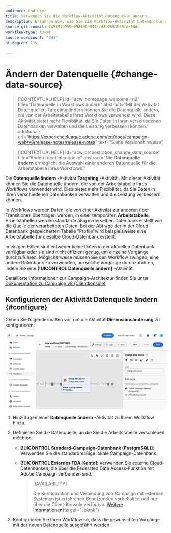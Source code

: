 ```yaml
---
audience: end-user
title: Verwenden Sie die Workflow-Aktivität Datenquelle ändern .
description: Erfahren Sie, wie Sie die Workflow-Aktivität Datenquelle ändern verwenden
source-git-commit: f4919f9955e098630e596cf68e2b51088fde68dc
workflow-type: tm+mt
source-wordcount: '343'
ht-degree: 11%

---
```


# Ändern der Datenquelle {#change-data-source}


>[!CONTEXTUALHELP]
>id="acw_homepage_welcome_rn2"
>title="Datenquelle in Workflows ändern"
>abstract="Mit der Aktivität Datenquellen-Targeting ändern können Sie die Datenquelle ändern, die von der Arbeitstabelle Ihres Workflows verwendet wird. Diese Aktivität bietet mehr Flexibilität, da Sie Daten in Ihren verschiedenen Datenbanken verwalten und die Leistung verbessern können."
>additional-url="https://experienceleague.adobe.com/en/docs/campaign-web/v8/release-notes/release-notes" text="Siehe Versionshinweise"

>[!CONTEXTUALHELP]
>id="acw_orchestration_change_data_source"
>title="Ändern der Datenquelle"
>abstract="Die **Datenquelle ändern** ermöglicht die Auswahl einer anderen Datenquelle für die Arbeitstabelle Ihres Workflows."

Die **Datenquelle ändern** -Aktivität **Targeting** -Aktivität. Mit dieser Aktivität können Sie die Datenquelle ändern, die von der Arbeitstabelle Ihres Workflows verwendet wird. Dies bietet mehr Flexibilität, da Sie Daten in Ihren verschiedenen Datenbanken verwalten und die Leistung verbessern können.

In Workflows werden Daten, die von einer Aktivität zur anderen über Transitionen übertragen werden, in einer temporären **Arbeitstabelle**. Arbeitstabellen werden standardmäßig in derselben Datenbank erstellt wie die Quelle der verarbeiteten Daten. Bei der Abfrage der in der Cloud-Datenbank gespeicherten Tabelle &quot;Profile&quot;wird beispielsweise eine Arbeitstabelle für dieselbe Cloud-Datenbank erstellt.

In einigen Fällen sind entweder keine Daten in der aktuellen Datenbank verfügbar oder sie sind nicht effizient genug, um einzelne Vorgänge durchzuführen. Möglicherweise müssen Sie den Workflow zwingen, eine andere Datenbank zu verwenden, um solche Vorgänge durchzuführen, indem Sie eine **[!UICONTROL Datenquelle ändern]** -Aktivität.

Detaillierte Informationen zur Campaign-Architektur finden Sie unter [Dokumentation zu Campaign v8 (Clientkonsole)](https://experienceleague.adobe.com/docs/campaign/campaign-v8/config/architecture/architecture.html)

<!--

Let's say you want to send to your  VIP customers a unique offer code that they can redeem on your online store. To do this, you need to:

1. Query VIP customers on the "Profiles" table located on the Cloud database,
1. Retrieve an offer code for each targeted profile through API calls,
1. Update each profile with the assigned offer code,
1. Send an email to the profiles with their offer code.

In this situation, it is recommended to execute the offer code assignment operation on the local database, which is better suited for unitary operations. To do this, you need to add a **[!UICONTROL Change data source]** activity before the operation in order to execute it on the Campaign local database.

Before executing the operation, the working table is copied to the local database so that the operation can run there. Once done, the system detects that the profiles that we want to update are on another location. The data is therefore automatically copied back to the Cloud database where the "Profiles" table is located.
-->

## Konfigurieren der Aktivität Datenquelle ändern {#configure}

Gehen Sie folgendermaßen vor, um die Aktivität **Dimensionsänderung** zu konfigurieren:

![](../assets/workflow-change-data-source-add.png)

1. Hinzufügen einer **Datenquelle ändern** -Aktivität zu Ihrem Workflow hinzu.

1. Definieren Sie die Datenquelle, an die Sie die Arbeitstabelle verschieben möchten:

   * **[!UICONTROL Standard-Campaign-Datenbank (PostgreSQL)]**: Verwenden Sie die standardmäßige lokale Campaign-Datenbank.
   * **[!UICONTROL Externes FDA-Konto]**: Verwenden Sie externe Cloud-Datenbanken, die über die Federated Data Access-Funktion mit Adobe Campaign verbunden sind.

     >[!AVAILABILITY]
     >
     >Die Konfiguration und Verbindung von Campaign mit externen Systemen ist erfahrenen Benutzenden vorbehalten und nur über die Client-Konsole verfügbar. [Weitere Informationen](https://experienceleague.adobe.com/docs/campaign/campaign-v8/connect/fda.html?lang=de){target="_blank"}

1. Konfigurieren Sie Ihren Workflow so, dass die gewünschten Vorgänge mit der neuen Datenquelle ausgeführt werden.

<!--
## Example {#example}

The workflow belows illustrates the use case detailed earlier, i.e. sending VIP customers offer codes that they can redeem on our online store.

-->
